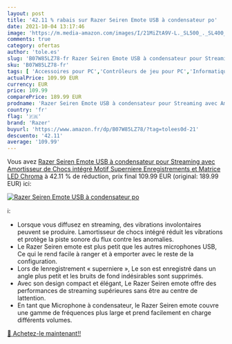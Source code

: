```yaml
---
layout: post
title: '42.11 % rabais sur Razer Seiren Emote USB à condensateur po'
date: 2021-10-04 13:17:46
image: 'https://m.media-amazon.com/images/I/21MiZtA9V-L._SL500_._SL400_.jpg'
comments: true
category: ofertas
author: 'tole.es'
slug: 'B07W85LZ78-fr Razer Seiren Emote USB à condensateur pour Streaming avec...'
sku: 'B07W85LZ78-fr'
tags: [ 'Accessoires pour PC','Contrôleurs de jeu pour PC','Informatique','Instruments de musique pour PC','Jeux vidéo','Microphones pour PC','PC: Jeux et accessoires','razer', ]
actualPrice: 109.99 EUR
currency: EUR
price: 109.99
comparePrice: 189.99 EUR
prodname: 'Razer Seiren Emote USB à condensateur pour Streaming avec Amortisseur de Chocs intégré  Motif Superniere Enregistrements et Matrice LED Chroma'
country: 'fr'
flag: '🇫🇷'
brand: 'Razer'
buyurl: 'https://www.amazon.fr/dp/B07W85LZ78/?tag=tolees0d-21'
descuento: '42.11'
average: '109.99'
---
```


Vous avez [Razer Seiren Emote USB à condensateur pour Streaming avec Amortisseur de Chocs intégré  Motif Superniere Enregistrements et Matrice LED Chroma](https://www.amazon.fr/dp/B07W85LZ78/?tag=tolees0d-21)  à  42.11 % de réduction, prix final  109.99 EUR (original: 189.99 EUR) ici:

[![Razer Seiren Emote USB à condensateur po](https://m.media-amazon.com/images/I/21MiZtA9V-L._SL500_._SL400_.jpg)](https://www.amazon.fr/dp/B07W85LZ78/?tag=tolees0d-21)

ℹ️:

- Lorsque vous diffusez en streaming, des vibrations involontaires peuvent se produire. Lamortisseur de chocs intégré réduit les vibrations et protège la piste sonore du flux contre les anomalies.
- Le Razer Seiren emote est plus petit que les autres microphones USB, Ce qui le rend facile à ranger et à emporter avec le reste de la configuration.
- Lors de lenregistrement « superniere », Le son est enregistré dans un angle plus petit et les bruits de fond indésirables sont supprimés.
- Avec son design compact et élégant, Le Razer Seiren emote offre des performances de streaming supérieures sans être au centre de lattention.
- En tant que Microphone à condensateur, le Razer Seiren emote couvre une gamme de fréquences plus large et prend facilement en charge différents volumes.

[🛒 Achetez-le maintenant!!](https://www.amazon.fr/dp/B07W85LZ78/?tag=tolees0d-21)
